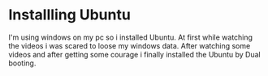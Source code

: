 # Installling Ubuntu
I'm using windows on my pc so i installed Ubuntu.
At first while watching the videos i was scared to loose my windows data. 
After watching some videos and after getting some courage i finally installed the Ubuntu by Dual booting.
